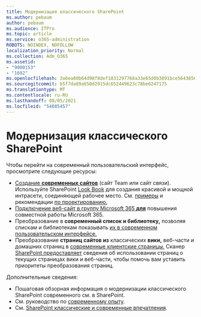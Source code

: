 ```yaml
---
title: Модернизация классического SharePoint
ms.author: pebaum
author: pebaum
ms.audience: ITPro
ms.topic: article
ms.service: o365-administration
ROBOTS: NOINDEX, NOFOLLOW
localization_priority: Normal
ms.collection: Adm_O365
ms.assetid:
- "9000153"
- "1692"
ms.openlocfilehash: 3a6ea80b64d98f8def1831297768a33e65d0b3891bce564385631ad01a5a2602
ms.sourcegitcommit: b5f7da89a650d2915dc652449623c78be6247175
ms.translationtype: MT
ms.contentlocale: ru-RU
ms.lasthandoff: 08/05/2021
ms.locfileid: "54085457"
---
```

# <a name="modernize-your-classic-sharepoint-experience"></a>Модернизация классического SharePoint

Чтобы перейти на современный пользовательский интерфейс, просмотрите следующие ресурсы:

- [Создание **современных сайтов**](https://support.office.com/article/create-a-team-site-in-sharepoint-ef10c1e7-15f3-42a3-98aa-b5972711777d) (сайт Team или сайт связи). Используйте SharePoint [Look Book](https://lookbook.microsoft.com/assets/SharePoint_lookbook_2019.pdf) для создания красивой и мощной интрасети, соединяющей рабочее место. См. [примеры](https://lookbook.microsoft.com/) и рекомендации [по проектированию.](https://spdesign.azurewebsites.net/)
- [Подключение веб-сайт в группу Microsoft 365 **для**](https://docs.microsoft.com/sharepoint/dev/transform/modernize-connect-to-office365-group) повышения совместной работы Microsoft 365.
- Преобразование в **современный список и библиотеку,** позволяя спискам и библиотекам показывать [их в современном пользовательском интерфейсе.](https://docs.microsoft.com/sharepoint/dev/transform/modernize-userinterface-lists-and-libraries)
- Преобразование **страниц сайтов из** классических  **вики,** веб-части и домашних страниц в [современные клиентские страницы.](https://docs.microsoft.com/sharepoint/dev/transform/modernize-userinterface-site-pages)  Сканер [SharePoint предоставляет](https://docs.microsoft.com/sharepoint/dev/transform/modernize-scanner) сведения об использовании страниц о текущих страницах вики и веб-части, чтобы помочь вам уставить приоритеты преобразования страниц.

Дополнительные сведения:

- Пошаговая обзорная информация о модернизации классического SharePoint современного [](https://docs.microsoft.com/sharepoint/dev/transform/modernize-classic-sites)см. в SharePoint.
- См. руководство по [современному опыту](https://docs.microsoft.com/sharepoint/guide-to-sharepoint-modern-experience).
- См. [SharePoint классические и современные впечатления](https://support.office.com/article/sharepoint-classic-and-modern-experiences-5725c103-505d-4a6e-9350-300d3ec7d73f).

